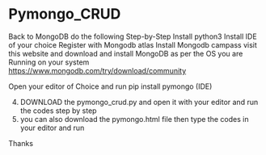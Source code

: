 # Pymongo_CRUD
Back to MongoDB do the following Step-by-Step
Install python3
Install IDE of your choice
Register with Mongodb atlas
Install Mongodb campass
visit this website and download and install MongoDB as per the OS you are Running on your system
https://www.mongodb.com/try/download/community

 Open your editor of Choice and run pip install pymongo (IDE)

4. DOWNLOAD the pymongo_crud.py and open it with your editor and run the codes step by step
5. you can also download the pymongo.html file then type the codes in your editor and run

Thanks

